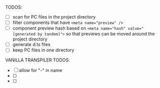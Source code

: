 TODOS: 

- [ ] scan for PC files in the project directory
- [ ] filter components that have `<meta name="preview" />`
- [ ] component preview hash based on `<meta name="hash" value="[generated by tandem]">` so that previews can be moved around the project directory
- [ ] generate d.ts files
- [ ] keep PC files in one directory

VANILLA TRANSPILER TODOS:

- [ ] allow for "-" in name
- [ ] <import /> 
- [ ] <style />
- [ ] <if /> conditions
- [ ] event registering
- [ ] <repeat /> 